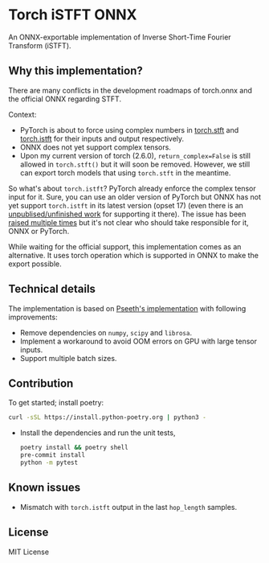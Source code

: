 # Torch iSTFT ONNX

An ONNX-exportable implementation of Inverse Short-Time Fourier Transform (iSTFT).


## Why this implementation?

There are many conflicts in the development roadmaps of torch.onnx and the official ONNX regarding STFT.

Context:
* PyTorch is about to force using complex numbers in [torch.stft](https://pytorch.org/docs/stable/generated/torch.stft.html#torch.stft) and
[torch.istft](https://pytorch.org/docs/stable/generated/torch.istft.html#torch.istft) for their inputs and output respectively.
* ONNX does not yet support complex tensors.
* Upon my current version of torch (2.6.0), `return_complex=False` is still allowed in `torch.stft()` but it will soon be
removed. However, we still can export torch models that using `torch.stft` in the meantime.

So what's about `torch.istft`? PyTorch already enforce the complex tensor input for it. Sure, you can use an older version
of PyTorch but ONNX has not yet support `torch.istft` in its latest version (opset 17) (even there is an [unpublised/unfinished work](https://github.com/onnx/onnx/blob/b8baa8446686496da4cc8fda09f2b6fe65c2a02c/onnx/reference/ops/op_stft.py#L77)
for supporting it there). The issue has been [raised multiple times](https://github.com/pytorch/pytorch/issues/81075) but
it's not clear who should take responsible for it, ONNX or PyTorch.

While waiting for the official support, this implementation comes as an alternative. It uses torch operation which is supported
in ONNX to make the export possible.

## Technical details

The implementation is based on [Pseeth's implementation](https://github.com/pseeth/torch-stft) with following improvements:
* Remove dependencies on `numpy`, `scipy` and `librosa`.
* Implement a workaround to avoid OOM errors on GPU with large tensor inputs.
* Support multiple batch sizes.

## Contribution
To get started; install poetry:

  ```bash
  curl -sSL https://install.python-poetry.org | python3 -
  ```

* Install the dependencies and run the unit tests,
    ```bash
    poetry install && poetry shell
    pre-commit install
    python -m pytest
    ```

## Known issues

* Mismatch with `torch.istft` output in the last `hop_length` samples.


## License

MIT License
